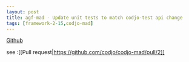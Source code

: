 ```yaml
---
layout: post
title: agf-mad - Update unit tests to match codjo-test api change
tags: [framework-2-15,codjo-mad]
---
```

<u>Github</u>

see :[[Pull request|https://github.com/codjo/codjo-mad/pull/2]]
